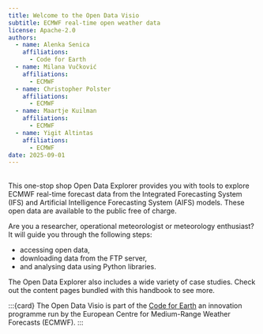 ```yaml
---
title: Welcome to the Open Data Visio
subtitle: ECMWF real-time open weather data
license: Apache-2.0
authors:
  - name: Alenka Senica
    affiliations:
      - Code for Earth
  - name: Milana Vučković
    affiliations:
      - ECMWF
  - name: Christopher Polster
    affiliations:
      - ECMWF
  - name: Maartje Kuilman
    affiliations:
      - ECMWF
  - name: Yigit Altintas
    affiliations:
      - ECMWF
date: 2025-09-01
---
```


<br>
This one-stop shop Open Data Explorer provides you with tools to explore ECMWF real-time forecast data from the Integrated Forecasting System (IFS) and Artificial Intelligence Forecasting System (AIFS) models. These open data are available to the public free of charge.

Are you a researcher, operational meteorologist or meteorology enthusiast?
It will guide you through the following steps:
- accessing open data,
- downloading data from the FTP server,
- and analysing data using Python libraries.

The Open Data Explorer also includes a wide variety of case studies. Check out the content pages bundled with this handbook to see more.

:::{card}
The Open Data Visio is part of the [Code for Earth](https://codeforearth.ecmwf.int/) an innovation programme run by the European Centre for Medium-Range Weather Forecasts (ECMWF).
:::
